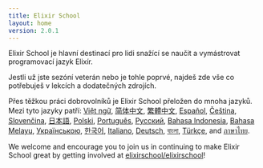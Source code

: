 ```yaml
---
title: Elixir School
layout: home
version: 2.0.1
---
```


Elixir School je hlavní destinací pro lidi snažící se naučit a vymástrovat programovací jazyk Elixír.

Jestli už jste sezóní veterán nebo je tohle poprvé, najdeš zde vše co potřebuješ v lekcích a dodatečných zdrojích.

Přes těžkou práci dobrovolníků je Elixir School přeložen do mnoha jazyků. Mezi tyto jazyky patří: [Việt ngữ][vi], [简体中文][zh-hans], [繁體中文][zh-hant], [Español][es], [Čeština][cs], [Slovenčina][sk], [日本語][ja], [Polski][pl], [Português][pt], [Русский][ru], [Bahasa Indonesia][id], [Bahasa Melayu][ms], [Українською][uk], [한국어][ko], [Italiano][it], [Deutsch][de], [বাংলা][bn], [Türkçe][tr], and [ภาษาไทย][th].

We welcome and encourage you to join us in continuing to make Elixir School great by getting involved at [elixirschool/elixirschool](https://github.com/elixirschool/elixirschool)!

  [es]: /es/
  [it]: /it/
  [ja]: /ja/
  [cs]: /cs/
  [ko]: /ko/
  [pl]: /pl/
  [pt]: /pt/
  [ru]: /ru/
  [sk]: /sk/
  [vi]: /vi/
  [id]: /id/
  [ms]: /ms/
  [uk]: /uk/
  [de]: /de/
  [bn]: /bn/
  [tr]: /tr/
  [th]: /th/
  [zh-hans]: /zh-hans/
  [zh-hant]: /zh-hant/
